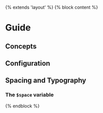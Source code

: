 {% extends 'layout' %}
{% block content %}
# Guide

## Concepts


## Configuration



## Spacing and Typography

### The `$space` variable
 {% endblock %}